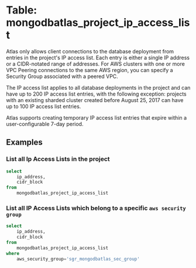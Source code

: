 # Table: mongodbatlas_project_ip_access_list

Atlas only allows client connections to the database deployment from entries in the project's IP access list. Each entry is either a single IP address or a CIDR-notated range of addresses. For AWS clusters with one or more VPC Peering connections to the same AWS region, you can specify a Security Group associated with a peered VPC.

The IP access list applies to all database deployments in the project and can have up to 200 IP access list entries, with the following exception: projects with an existing sharded cluster created before August 25, 2017 can have up to 100 IP access list entries.

Atlas supports creating temporary IP access list entries that expire within a user-configurable 7-day period.

## Examples

### List all Ip Access Lists in the project
```sql
select
    ip_address,
    cidr_block
from
    mongodbatlas_project_ip_access_list
```

### List all IP Access Lists which belong to a specific `aws security group`
```sql
select
    ip_address,
    cidr_block
from
    mongodbatlas_project_ip_access_list
where 
    aws_security_group='sgr_mongodbatlas_sec_group'
```
